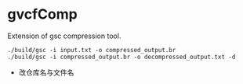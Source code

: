 # gvcfComp
Extension of gsc compression tool.


```
./build/gsc -i input.txt -o compressed_output.br
./build/gsc -i compressed_output.br -o decompressed_output.txt -d
```

- 改仓库名与文件名
